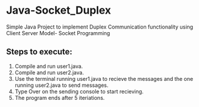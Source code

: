 # Java-Socket_Duplex
Simple Java Project to implement Duplex Communication functionality using Client Server Model- Socket Programming

## Steps to execute:
<ol>
<li>Compile and run user1.java.
<li>Compile and run user2.java.
<li>Use the terminal running user1.java to recieve the messages and the one running user2.java to send messages.
<li>Type Over on the sending console to start recieving.
<li>The program ends after 5 iteriations.
</ol>
